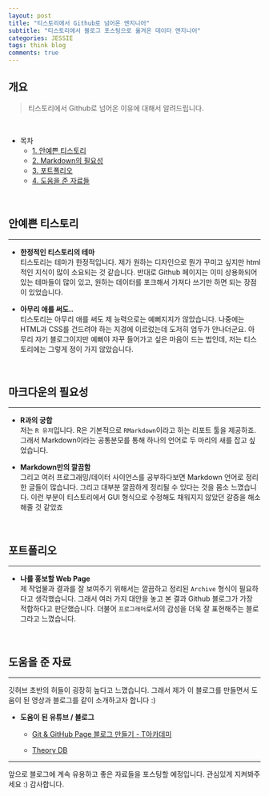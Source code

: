 ```yaml
---  
layout: post  
title: "티스토리에서 Github로 넘어온 엔지니어"
subtitle: "티스토리에서 블로그 포스팅으로 옮겨온 데이터 엔지니어"  
categories: JESSIE  
tags: think blog
comments: true  
---  
```




## 개요
> 티스토리에서 Github로 넘어온 이유에 대해서 알려드립니다.

<br/>

- 목차
    - [1. 안예쁜 티스토리](#안예쁜-티스토리)
    - [2. Markdown의 필요성](#마크다운의-필요성)
    - [3. 포트폴리오](#포트폴리오)
    - [4. 도움을 준 자료들](#도움을-준-자료)


<br/>

## 안예쁜 티스토리
---
* __한정적인 티스토리의 테마__   
티스토리는 테마가 한정적입니다. 제가 원하는 디자인으로 뭔가 꾸미고 싶지만 html적인 지식이 많이 소요되는 것 같습니다. 반대로 Github 페이지는 이미 상용화되어있는 테마들이 많이 있고, 원하는 데이터를 포크해서 가져다 쓰기만 하면 되는 장점이 있었습니다. 

* __아무리 애를 써도..__  
티스토리는 아무리 애를 써도 제 능력으로는 예뻐지지가 않았습니다. 나중에는 HTML과 CSS를 건드려야 하는 지경에 이르렀는데 도저히 엄두가 안나더군요. 아무리 자기 블로그이지만 예뻐야 자꾸 들어가고 싶은 마음이 드는 법인데, 저는 티스토리에는 그렇게 정이 가지 않았습니다.
<BR/>

## 마크다운의 필요성

---

* __R과의 궁합__  
저는 `R 유저`입니다. R은 기본적으로 `RMarkdown`이라고 하는 리포트 툴을 제공하죠. 그래서 Markdown이라는 공통분모를 통해 하나의 언어로 두 마리의 새를 잡고 싶었습니다.

* __Markdown만의 깔끔함__  
그리고 여러 프로그래밍/데이터 사이언스를 공부하다보면 Markdown 언어로 정리한 글들이 많습니다. 그리고 대부분 깔끔하게 정리될 수 있다는 것을 몸소 느꼈습니다. 이런 부분이 티스토리에서 GUI 형식으로 수정해도 채워지지 않았던 갈증을 해소해줄 것 같았죠
<BR/>


## 포트폴리오
---
* __나를 홍보할 Web Page__  
제 작업물과 결과를 잘 보여주기 위해서는 깔끔하고 정리된 `Archive` 형식이 필요하다고 생각했습니다. 그래서 여러 가지 대안을 놓고 본 결과 Github 블로그가 가장 적합하다고 판단했습니다. 더불어 `프로그래머`로서의 감성을 더욱 잘 표현해주는 블로그라고 느꼈습니다. 

<BR/>

## 도움을 준 자료
---
깃허브 초반의 허들이 굉장히 높다고 느꼈습니다. 그래서 제가 이 블로그를 만들면서 도움이 된 영상과 블로그를 같이 소개하고자 합니다 :)

* __도움이 된 유튜브 / 블로그__  
    - [Git & GitHub Page 블로그 만들기 - T아카데미](https://www.youtube.com/watch?v=eCv_bh-Ax-Q)

    - [Theory DB](https://theorydb.github.io/envops/2019/05/03/envops-blog-github-pages-jekyll)

---
      
         
앞으로 블로그에 계속 유용하고 좋은 자료들을 포스팅할 예정입니다. 관심있게 지켜봐주세요 :)
감사합니다.